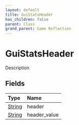 ```yaml
---
layout: default
title: GuiStatsHeader
has_children: false
parent: Class
grand_parent: Game Reflection
---
```

# GuiStatsHeader
Description 

## Fields

| Type | Name |
|:-------------|:--------------|
| [String](/docs/game-reflection/components/string) | header |
| [String](/docs/game-reflection/components/string) | header_value |

